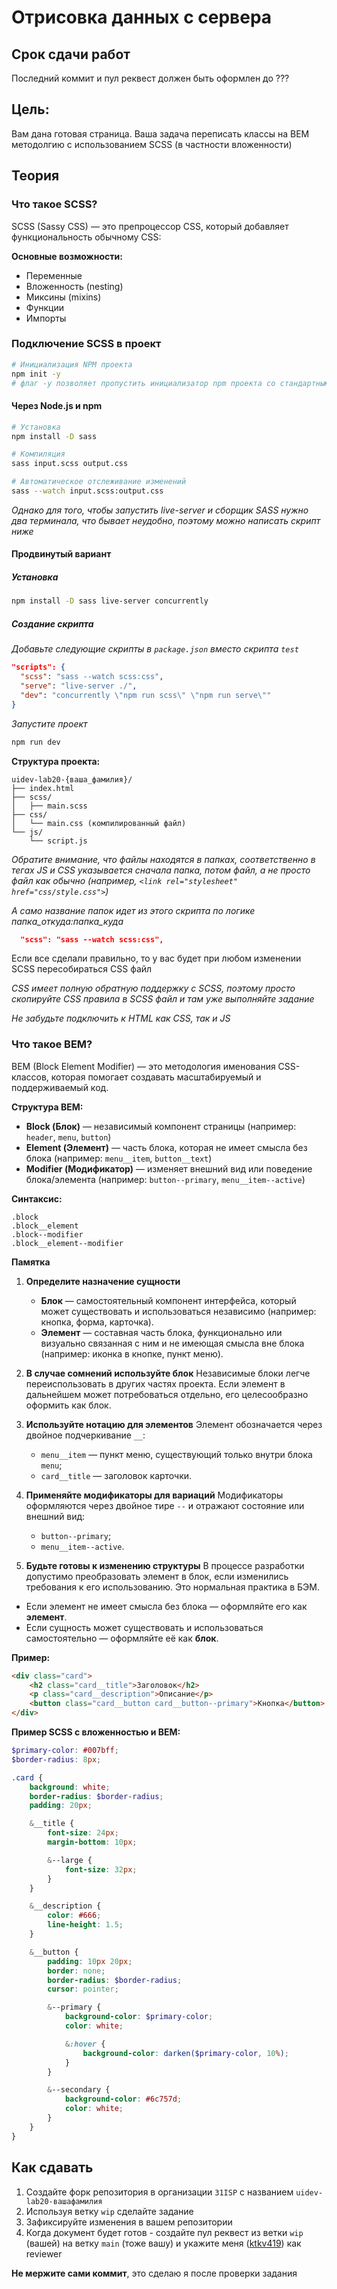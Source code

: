 # Отрисовка данных с сервера

## Срок сдачи работ

Последний коммит и пул реквест должен быть оформлен до ???

## Цель:

Вам дана готовая страница. Ваша задача переписать классы на BEM методолгию с использованием SCSS (в частности вложенности)

## Теория

### Что такое SCSS?

SCSS (Sassy CSS) — это препроцессор CSS, который добавляет функциональность обычному CSS:

**Основные возможности:**

-   Переменные
-   Вложенность (nesting)
-   Миксины (mixins)
-   Функции
-   Импорты


### Подключение SCSS в проект

```bash
# Инициализация NPM проекта
npm init -y
# флаг -y позволяет пропустить инициализатор npm проекта со стандартными значениями
```

#### Через Node.js и npm

```bash
# Установка
npm install -D sass

# Компиляция
sass input.scss output.css

# Автоматическое отслеживание изменений
sass --watch input.scss:output.css
```

_Однако для того, чтобы запустить live-server и сборщик SASS нужно два терминала, что бывает неудобно, поэтому можно написать скрипт ниже_

#### Продвинутый вариант

##### Установка

```bash
npm install -D sass live-server concurrently
```

##### Создание скрипта

_Добавьте следующие скрипты в `package.json` вместо скрипта `test`_

```json
"scripts": {
  "scss": "sass --watch scss:css",
  "serve": "live-server ./",
  "dev": "concurrently \"npm run scss\" \"npm run serve\""
}
```

_Запустите проект_

```bash
npm run dev
```

**Структура проекта:**

```
uidev-lab20-{ваша_фамилия}/
├── index.html
├── scss/
│   ├── main.scss
├── css/
│   └── main.css (компилированный файл)
└── js/
    └── script.js
```

_Обратите внимание, что файлы находятся в папках, соответственно в тегах JS и CSS указывается сначала папка, потом файл, а не просто файл как обычно (например, `<link rel="stylesheet" href="css/style.css">`)_

_А само название папок идет из этого скрипта по логике папка\_откуда:папка\_куда_

```json
  "scss": "sass --watch scss:css",
```

Если все сделали правильно, то у вас будет при любом изменении SCSS пересобираться CSS файл

_CSS имеет полную обратную поддержку с SCSS, поэтому просто скопируйте CSS правила в SCSS файл и там уже выполняйте задание_

_Не забудьте подключить к HTML как CSS, так и JS_

### Что такое BEM?

BEM (Block Element Modifier) — это методология именования CSS-классов, которая помогает создавать масштабируемый и поддерживаемый код.

**Структура BEM:**

-   **Block (Блок)** — независимый компонент страницы (например: `header`, `menu`, `button`)
-   **Element (Элемент)** — часть блока, которая не имеет смысла без блока (например: `menu__item`, `button__text`)
-   **Modifier (Модификатор)** — изменяет внешний вид или поведение блока/элемента (например: `button--primary`, `menu__item--active`)

**Синтаксис:**

```
.block
.block__element
.block--modifier
.block__element--modifier
```

**Памятка**

1. **Определите назначение сущности**

   * **Блок** — самостоятельный компонент интерфейса, который может существовать и использоваться независимо (например: кнопка, форма, карточка).
   * **Элемент** — составная часть блока, функционально или визуально связанная с ним и не имеющая смысла вне блока (например: иконка в кнопке, пункт меню).

2. **В случае сомнений используйте блок**
   Независимые блоки легче переиспользовать в других частях проекта. Если элемент в дальнейшем может потребоваться отдельно, его целесообразно оформить как блок.

3. **Используйте нотацию для элементов**
   Элемент обозначается через двойное подчеркивание `__`:

   * `menu__item` — пункт меню, существующий только внутри блока `menu`;
   * `card__title` — заголовок карточки.

4. **Применяйте модификаторы для вариаций**
   Модификаторы оформляются через двойное тире `--` и отражают состояние или внешний вид:

   * `button--primary`;
   * `menu__item--active`.

5. **Будьте готовы к изменению структуры**
   В процессе разработки допустимо преобразовать элемент в блок, если изменились требования к его использованию. Это нормальная практика в БЭМ.

* Если элемент не имеет смысла без блока — оформляйте его как **элемент**.
* Если сущность может существовать и использоваться самостоятельно — оформляйте её как **блок**.

**Пример:**

```html
<div class="card">
    <h2 class="card__title">Заголовок</h2>
    <p class="card__description">Описание</p>
    <button class="card__button card__button--primary">Кнопка</button>
</div>
```

**Пример SCSS с вложенностью и BEM:**

```scss
$primary-color: #007bff;
$border-radius: 8px;

.card {
    background: white;
    border-radius: $border-radius;
    padding: 20px;

    &__title {
        font-size: 24px;
        margin-bottom: 10px;

        &--large {
            font-size: 32px;
        }
    }

    &__description {
        color: #666;
        line-height: 1.5;
    }

    &__button {
        padding: 10px 20px;
        border: none;
        border-radius: $border-radius;
        cursor: pointer;

        &--primary {
            background-color: $primary-color;
            color: white;

            &:hover {
                background-color: darken($primary-color, 10%);
            }
        }

        &--secondary {
            background-color: #6c757d;
            color: white;
        }
    }
}
```

## Как сдавать

1. Создайте форк репозитория в организации `31ISP` с названием `uidev-lab20-вашафамилия`
2. Используя ветку `wip` сделайте задание
3. Зафиксируйте изменения в вашем репозитории
4. Когда документ будет готов - создайте пул реквест из ветки `wip` (вашей) на ветку `main` (тоже вашу) и укажите меня ([ktkv419](https://github.com/ktkv419)) как reviewer

**Не мержите сами коммит**, это сделаю я после проверки задания
